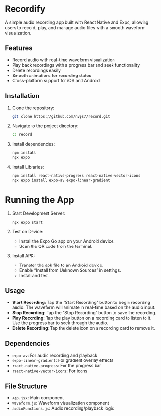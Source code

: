 # Recordify

A simple audio recording app built with React Native and Expo, allowing users to record, play, and manage audio files with a smooth waveform visualization.

## Features
- Record audio with real-time waveform visualization
- Play back recordings with a progress bar and seek functionality
- Delete recordings easily
- Smooth animations for recording states
- Cross-platform support for iOS and Android

## Installation
1. Clone the repository:
   ```bash
   git clone https://github.com/nvps7/record.git
   ```
2. Navigate to the project directory:
   ```bash
   cd record
   ```
3. Install dependencies:
   ```bash
   npm install
   npx expo
   ```
4. Install Libraries:
   ```bash
   npm install react-native-progress react-native-vector-icons
   npx expo install expo-av expo-linear-gradient
   ```

# Running the App
1. Start Development Server:
   ```bash
   npx expo start
   ```
2. Test on Device:
   - Install the Expo Go app on your Android device.
   - Scan the QR code from the terminal.

3. Install APK:
   - Transfer the apk file to an Android device.
   - Enable “Install from Unknown Sources” in settings.
   - Install and test.

## Usage
- **Start Recording**: Tap the "Start Recording" button to begin recording audio. The waveform will animate in real-time based on the audio input.
- **Stop Recording**: Tap the "Stop Recording" button to save the recording.
- **Play Recording**: Tap the play button on a recording card to listen to it. Use the progress bar to seek through the audio.
- **Delete Recording**: Tap the delete icon on a recording card to remove it.

## Dependencies
- `expo-av`: For audio recording and playback
- `expo-linear-gradient`: For gradient overlay effects
- `react-native-progress`: For the progress bar
- `react-native-vector-icons`: For icons

## File Structure
- `App.jsx`: Main component
- `Waveform.js`: Waveform visualization component
- `audioFunctions.js`: Audio recording/playback logic

